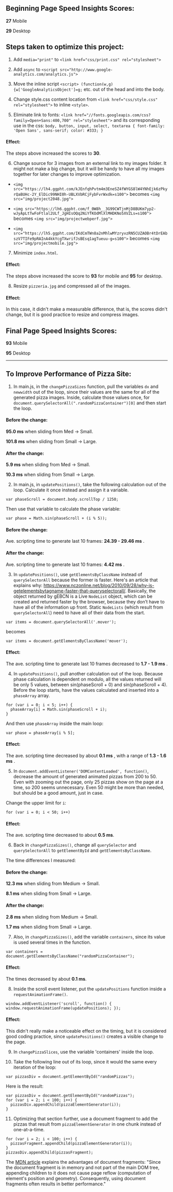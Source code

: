 ## Beginning Page Speed Insights Scores:

__27__ Mobile

__29__ Desktop

## Steps taken to optimize this project:

1. Add `media="print"` to `<link href="css/print.css" rel="stylesheet">`

2. Add `async` to `<script src="http://www.google-analytics.com/analytics.js">`

3. Move the inline script `<script> (function(w,g){w['GoogleAnalyticsObject']=g;` etc. out of the head and into the body.

4. Change style.css content location from `<link href="css/style.css" rel="stylesheet">` to inline `<style>`.

5. Eliminate link to fonts: `<link href="//fonts.googleapis.com/css?family=Open+Sans:400,700" rel="stylesheet">`
 and its corresponding use in the css:
  `body, button, input, select, textarea { font-family: 'Open Sans', sans-serif; color: #333; }`

  #### Effect:

  The steps above increased the scores to __30__.

6. Change source for 3 images from an external link to my images folder. It might
  not make a big change, but it will be handy to have all my images together for
  later changes to improve optimization.
  - `<img src="https://lh4.ggpht.com/kJEnfqhPvtm4m3EneSZ4fWYGS8lW4YNhEjk6zPkyrQaBUHc-2Y_ElDic99NHI0h-UBLXVbRCjFybFvrWxdk=s100">`
  becomes `<img src="img/project2048.jpg">`

  - `<img src="https://lh6.ggpht.com/f_0W8h__3G99CWTjnMjD8BUKm7yp2-wJyApLtTwFoFtlal2ULf_JgHIsOQq2NiYfKOdMlXlMHDKNo5XVZLs=s100">`
  becomes `<img src="img/projectwebperf.jpg">`
  - `<img src="https://lh5.ggpht.com/IKdCmTWn8a2nMhlwMYzryvzRN5CUZAOBr4tDrEAbszV7TIFe9pRAInA4kkYcgTXwrifJsBEsq1agTueuu-g=s100">`
  becomes `<img src="img/projectmobile.jpg">`

7. Minimize `index.html`.

  #### Effect:

  The steps above increased the score to __93__ for mobile and __95__ for desktop.

8. Resize `pizzeria.jpg` and compressed all of the images.

  #### Effect:

  In this case, it didn't
  make a measurable difference, that is, the scores didn't change, but it is
  good practice to resize and compress images.

## Final Page Speed Insights Scores:

  __93__ Mobile

  __95__ Desktop

-------------------------------------------------------------------------------------------------------

## To Improve Performance of Pizza Site:

1. In main.js, in the `changePizzaSizes` function, pull the variables `dx` and `newwidth`
  out of the loop, since their values are the same for all of the generated pizza
  images. Inside, calculate those values once, for `document.querySelectorAll(".randomPizzaContainer")[0]` and then start the loop.

  #### Before the change:

  __95.0 ms__ when sliding from Med -> Small.

  __101.8 ms__ when sliding from Small -> Large.

  #### After the change:

  __5.9 ms__ when sliding from Med -> Small.

  __10.3 ms__ when sliding from Small -> Large.

2. In main.js, in `updatePositions()`, take the following calculation out of the loop.
  Calculate it once instead and assign it a variable.

  `var phaseScroll = document.body.scrollTop / 1250;`

  Then use that variable to calculate the phase variable:

  `var phase = Math.sin(phaseScroll + (i % 5));`

  #### Before the change:

  Ave. scripting time to generate last 10 frames: __24.39 - 29.46 ms__ .

  #### After the change:

  Ave. scripting time to generate last 10 frames: __4.42 ms__ .

3. In `updatePositions()`, use `getElementsByClassName` instead of
  `querySelectorAll` because the former is faster. Here's an article that
  explains why:
  https://www.nczonline.net/blog/2010/09/28/why-is-getelementsbytagname-faster-that-queryselectorall/.
  Basically, the object returned by gEBCN is a Live `NodeList` object, which can
  be created and returned faster by the browser, because they don’t have to have
  all of the information up front. Static `NodeLists` (which result from
  `querySelectorAll`) need to have all of their data from the start.

  `var items = document.querySelectorAll('.mover');`

  becomes

  `var items = document.getElementsByClassName('mover');`

  #### Effect:

  The ave. scripting time to generate last 10 frames decreased to __1.7 - 1.9 ms__ .

4. In `updatePositions()`, pull another calculation out of the loop.
  Because phase calculation is dependent on modulo, all the values returned will be
  only 5 values, between sin(phaseScroll + 0) and sin(phaseScroll + 4).
  Before the loop starts, have the values calculated and inserted into a `phaseArray`
  array.

  ```
  for (var i = 0; i < 5; i++) {
    phaseArray[i] = Math.sin(phaseScroll + i);
  }
  ```

  And then use `phaseArray` inside the main loop:

  `var phase = phaseArray[i % 5];`

  #### Effect:

  The ave. scripting time decreased by about __0.1 ms__ , with a range of __1.3 - 1.6 ms__ .

5. In `document.addEventListener('DOMContentLoaded', function()`, decrease the
  amount of generated animated pizzas from 200 to 50. Even with zooming out the
  page, only 25 pizzas show on the page at a time, so 200 seems unnecessary.
  Even 50 might be more than needed, but should be a good amount, just in case.

  Change the upper limit for `i`:

  `for (var i = 0; i < 50; i++)`

  #### Effect:

  The ave. scripting time decreased to about __0.5 ms__.

6. Back in `changePizzaSizes()`, change all `querySelector` and `querySelectorAll`
  to `getElementById` and `getElementsByClassName`.

  The time differences I measured:

  #### Before the change:

  __12.3 ms__ when sliding from Medium -> Small.

  __8.1 ms__ when sliding from Small -> Large.

  #### After the change:

  __2.8 ms__ when sliding from Medium -> Small.

  __1.7 ms__ when sliding from Small -> Large.

7. Also, in `changePizzaSizes()`, add the variable `containers`, since its value
  is used several times in the function.

  `var containers = document.getElementsByClassName("randomPizzaContainer");`

  #### Effect:

  The times decreased by about __0.1 ms__.

8. Inside the scroll event listener, put the `updatePositions` function inside a
  `requestAnimationFrame()`.

  `window.addEventListener('scroll', function() {
      window.requestAnimationFrame(updatePositions);
  });`

  #### Effect:

  This didn't really make a noticeable effect on the timing, but it is considered
  good coding practice, since `updatePositions()` creates a visible change to the
  page.

9. In `changePizzaSlices`, use the variable 'containers' inside the loop.

10. Take the following line out of its loop, since it would the same every
  iteration of the loop:

  `var pizzasDiv = document.getElementById("randomPizzas");`

  Here is the result:

  ```// This for-loop actually creates and appends all of the pizzas when the page loads
  var pizzasDiv = document.getElementById("randomPizzas");
  for (var i = 2; i < 100; i++) {
    pizzasDiv.appendChild(pizzaElementGenerator(i));
  }
  ```

11. Optimizing that section further, use a document fragment to add the pizzas
  that result from `pizzaElementGenerator` in one chunk instead of one-at-a-time.

  ```var pizzasFragment = document.createDocumentFragment();
  for (var i = 2; i < 100; i++) {
    pizzasFragment.appendChild(pizzaElementGenerator(i));
  }
  pizzasDiv.appendChild(pizzasFragment);
  ```

  The [MDN article](https://developer.mozilla.org/en-US/docs/Web/API/Document/createDocumentFragment)
  explains the advantages of document fragments:
  "Since the document fragment is in memory and not part of the main DOM tree,
  appending children to it does not cause page reflow (computation of element's
  position and geometry). Consequently, using document fragments often results
  in better performance."

  
